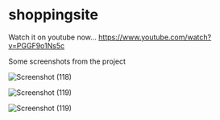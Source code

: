 # shoppingsite
Watch it on youtube now...
https://www.youtube.com/watch?v=PGGF9o1Ns5c

Some screenshots from the project

![Screenshot (118)](https://github.com/Harrieee123/dti_project/assets/143493179/6a016bcd-e636-4aec-95ac-1a75f0b1b090)




![Screenshot (119)](https://github.com/Harrieee123/dti_project/assets/143493179/163a8ee2-7575-4b8c-a4ba-25211f910cc5)





![Screenshot (119)](https://github.com/Harrieee123/dti_project/assets/143493179/694e5467-837d-4e3b-bbf5-e188a8f02514)














